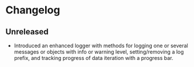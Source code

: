 # Changelog

## Unreleased

- Introduced an enhanced logger with methods for logging one or several messages or objects with info or warning level,
  setting/removing a log prefix, and tracking progress of data iteration with a progress bar.
